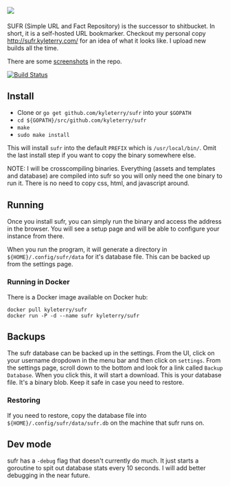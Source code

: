 ![](http://sufr.kyleterry.com/static/images/sufr-logo.svg)
####
SUFR (Simple URL and Fact Repository) is the successor to shitbucket. In short,
it is a self-hosted URL bookmarker. Checkout my personal copy http://sufr.kyleterry.com/ for an idea of what it looks like. I upload new builds all the time.

There are some [screenshots](./screenshots) in the repo.

[![Build Status](https://travis-ci.org/kyleterry/sufr.svg?branch=master)](https://travis-ci.org/kyleterry/sufr)

## Install
* Clone or `go get github.com/kyleterry/sufr` into your `$GOPATH`
* `cd ${GOPATH}/src/github.com/kyleterry/sufr`
* `make`
* `sudo make install`

This will install `sufr` into the default `PREFIX` which is `/usr/local/bin/`. Omit the last install step if you want to copy the binary somewhere else.

NOTE: I will be crosscompiling binaries. Everything (assets and templates and
database) are compiled into sufr so you will only need the one binary to run it.
There is no need to copy css, html, and javascript around.

## Running
Once you install sufr, you can simply run the binary and access the address in
the browser. You will see a setup page and will be able to configure your
instance from there.

When you run the
program, it will generate a directory in `${HOME}/.config/sufr/data` for it's
database file. This can be backed up from the settings page.

### Running in Docker
There is a Docker image available on Docker hub:

`docker pull kyleterry/sufr`  
`docker run -P -d --name sufr kyleterry/sufr`

## Backups
The sufr database can be backed up in the settings. From the UI, click on your username dropdown in the menu bar and then click on `settings`. From the settings page, scroll down to the bottom and look for a link called `Backup Database`. When you click this, it will start a download. This is your database file. It's a binary blob. Keep it safe in case you need to restore.

### Restoring
If you need to restore, copy the database file into `${HOME}/.config/sufr/data/sufr.db` on the machine that sufr runs on.

## Dev mode
sufr has a `-debug` flag that doesn't currently do much. It just starts a goroutine to spit out database stats every 10 seconds. I will add better debugging in the near future.
